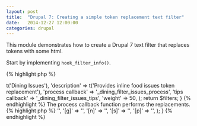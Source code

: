 ```yaml
---
layout: post
title:  "Drupal 7: Creating a simple token replacement text filter"
date:   2014-12-27 12:00:00
categories: drupal
---
```


This module demonstrates how to create a Drupal 7 text filter that
replaces tokens with some html.

Start by implementing `hook_filter_info()`.

{% highlight php %}
<?php

/**
 * Implements hook_filter_info().
 */
function dining_filter_filter_info() {
  $filters['dining_filter_issues'] = array(
    'title' => t('Dining Issues'),
    'description' => t('Provides inline food issues token replacement'),
    'process callback'  => '_dining_filter_issues_process',
    'tips callback' => '_dining_filter_issues_tips',
    'weight' => 50,
  );
  return $filters;
}
{% endhighlight %}

The process callback function performs the replacements.

{% highlight php %}
<?php

/**
 * Process callback for the dining_filter_issues filter.
 */
function _dining_filter_issues_process($text, $filter) {
  $issues = _dining_filter_issues();
  return str_replace(array_keys($issues), $issues, $text);
}
{% endhighlight %}

The tips callback provides help text for your content creators 
in the editing area. Tips look like this:

![Filter tips screenshot]({{ site.url }}/assets/filter-tips.png)

{% highlight php %}
<?php

/**
 * Filter tips callback for the dining_filter_issues filter.
 */
function _dining_filter_issues_tips($filter, $format, $long = FALSE) {
  return t('[v] = Vegetarian, [g] = Vegan, [n] = Nuts, [s] = shellfish, [p] = pork');
}
{% endhighlight %}

This utility function is used in `_dining_filter_issues_process()`. It
returns the array of replacments.

{% highlight php %}
<?php

/**
 * Returns the array of issues.
 */
function _dining_filter_issues() {
  return array(
    '[v]' => '<span class="dining-issue-icon dining-issue-vegetarian"></span>',
    '[g]' => '<span class="dining-issue-icon dining-issue-vegan"></span>',
    '[n]' => '<span class="dining-issue-icon dining-issue-nuts"></span>',
    '[s]' => '<span class="dining-issue-icon dining-issue-shellfish"></span>',
    '[p]' => '<span class="dining-issue-icon dining-issue-pork"></span>',
  );
}
{% endhighlight %}
